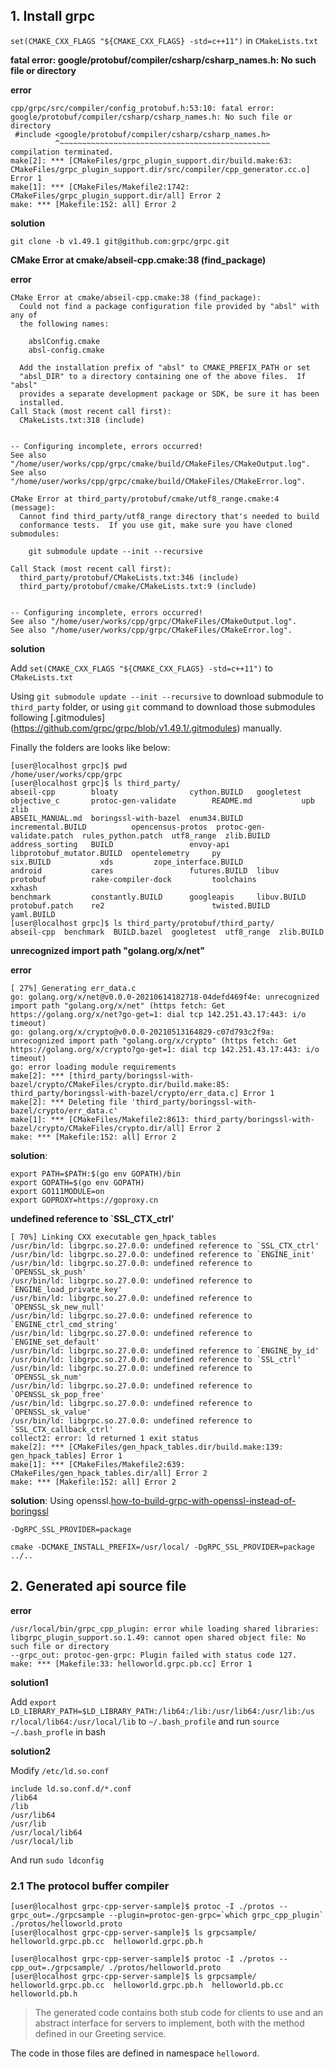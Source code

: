 

## 1. Install grpc
`set(CMAKE_CXX_FLAGS "${CMAKE_CXX_FLAGS} -std=c++11")` in `CMakeLists.txt`

**fatal error: google/protobuf/compiler/csharp/csharp_names.h: No such file or directory**

**error**
```shell
cpp/grpc/src/compiler/config_protobuf.h:53:10: fatal error: google/protobuf/compiler/csharp/csharp_names.h: No such file or directory
 #include <google/protobuf/compiler/csharp/csharp_names.h>
          ^~~~~~~~~~~~~~~~~~~~~~~~~~~~~~~~~~~~~~~~~~~~~~~~
compilation terminated.
make[2]: *** [CMakeFiles/grpc_plugin_support.dir/build.make:63: CMakeFiles/grpc_plugin_support.dir/src/compiler/cpp_generator.cc.o] Error 1
make[1]: *** [CMakeFiles/Makefile2:1742: CMakeFiles/grpc_plugin_support.dir/all] Error 2
make: *** [Makefile:152: all] Error 2

```

**solution**

```shell
git clone -b v1.49.1 git@github.com:grpc/grpc.git
```

**CMake Error at cmake/abseil-cpp.cmake:38 (find_package)**

**error**
```shell
CMake Error at cmake/abseil-cpp.cmake:38 (find_package):
  Could not find a package configuration file provided by "absl" with any of
  the following names:

    abslConfig.cmake
    absl-config.cmake

  Add the installation prefix of "absl" to CMAKE_PREFIX_PATH or set
  "absl_DIR" to a directory containing one of the above files.  If "absl"
  provides a separate development package or SDK, be sure it has been
  installed.
Call Stack (most recent call first):
  CMakeLists.txt:318 (include)


-- Configuring incomplete, errors occurred!
See also "/home/user/works/cpp/grpc/cmake/build/CMakeFiles/CMakeOutput.log".
See also "/home/user/works/cpp/grpc/cmake/build/CMakeFiles/CMakeError.log".

```

```shell
CMake Error at third_party/protobuf/cmake/utf8_range.cmake:4 (message):
  Cannot find third_party/utf8_range directory that's needed to build
  conformance tests.  If you use git, make sure you have cloned submodules:

    git submodule update --init --recursive

Call Stack (most recent call first):
  third_party/protobuf/CMakeLists.txt:346 (include)
  third_party/protobuf/cmake/CMakeLists.txt:9 (include)


-- Configuring incomplete, errors occurred!
See also "/home/user/works/cpp/grpc/CMakeFiles/CMakeOutput.log".
See also "/home/user/works/cpp/grpc/CMakeFiles/CMakeError.log".

```

**solution**

Add `set(CMAKE_CXX_FLAGS "${CMAKE_CXX_FLAGS} -std=c++11")` to `CMakeLists.txt`

Using `git submodule update --init --recursive` to download submodule to `third_party` folder,
or using `git` command to download those submodules following [.gitmodules] (https://github.com/grpc/grpc/blob/v1.49.1/.gitmodules) manually.

Finally the folders are looks like below:

```shell
[user@localhost grpc]$ pwd
/home/user/works/cpp/grpc
[user@localhost grpc]$ ls third_party/
abseil-cpp        bloaty                cython.BUILD   googletest                 objective_c       protoc-gen-validate        README.md           upb         zlib
ABSEIL_MANUAL.md  boringssl-with-bazel  enum34.BUILD   incremental.BUILD          opencensus-protos  protoc-gen-validate.patch  rules_python.patch  utf8_range  zlib.BUILD
address_sorting   BUILD                 envoy-api      libprotobuf_mutator.BUILD  opentelemetry     py                         six.BUILD           xds         zope_interface.BUILD
android           cares                 futures.BUILD  libuv                      protobuf          rake-compiler-dock         toolchains          xxhash
benchmark         constantly.BUILD      googleapis     libuv.BUILD                protobuf.patch    re2                        twisted.BUILD       yaml.BUILD
[user@localhost grpc]$ ls third_party/protobuf/third_party/
abseil-cpp  benchmark  BUILD.bazel  googletest  utf8_range  zlib.BUILD

```

**unrecognized import path "golang.org/x/net"**

**error**
```shell
[ 27%] Generating err_data.c
go: golang.org/x/net@v0.0.0-20210614182718-04defd469f4e: unrecognized import path "golang.org/x/net" (https fetch: Get https://golang.org/x/net?go-get=1: dial tcp 142.251.43.17:443: i/o timeout)
go: golang.org/x/crypto@v0.0.0-20210513164829-c07d793c2f9a: unrecognized import path "golang.org/x/crypto" (https fetch: Get https://golang.org/x/crypto?go-get=1: dial tcp 142.251.43.17:443: i/o timeout)
go: error loading module requirements
make[2]: *** [third_party/boringssl-with-bazel/crypto/CMakeFiles/crypto.dir/build.make:85: third_party/boringssl-with-bazel/crypto/err_data.c] Error 1
make[2]: *** Deleting file 'third_party/boringssl-with-bazel/crypto/err_data.c'
make[1]: *** [CMakeFiles/Makefile2:8613: third_party/boringssl-with-bazel/crypto/CMakeFiles/crypto.dir/all] Error 2
make: *** [Makefile:152: all] Error 2

```

**solution**:
```shell
export PATH=$PATH:$(go env GOPATH)/bin
export GOPATH=$(go env GOPATH)
export GO111MODULE=on
export GOPROXY=https://goproxy.cn

```
**undefined reference to `SSL_CTX_ctrl'**
```shell
[ 70%] Linking CXX executable gen_hpack_tables
/usr/bin/ld: libgrpc.so.27.0.0: undefined reference to `SSL_CTX_ctrl'
/usr/bin/ld: libgrpc.so.27.0.0: undefined reference to `ENGINE_init'
/usr/bin/ld: libgrpc.so.27.0.0: undefined reference to `OPENSSL_sk_push'
/usr/bin/ld: libgrpc.so.27.0.0: undefined reference to `ENGINE_load_private_key'
/usr/bin/ld: libgrpc.so.27.0.0: undefined reference to `OPENSSL_sk_new_null'
/usr/bin/ld: libgrpc.so.27.0.0: undefined reference to `ENGINE_ctrl_cmd_string'
/usr/bin/ld: libgrpc.so.27.0.0: undefined reference to `ENGINE_set_default'
/usr/bin/ld: libgrpc.so.27.0.0: undefined reference to `ENGINE_by_id'
/usr/bin/ld: libgrpc.so.27.0.0: undefined reference to `SSL_ctrl'
/usr/bin/ld: libgrpc.so.27.0.0: undefined reference to `OPENSSL_sk_num'
/usr/bin/ld: libgrpc.so.27.0.0: undefined reference to `OPENSSL_sk_pop_free'
/usr/bin/ld: libgrpc.so.27.0.0: undefined reference to `OPENSSL_sk_value'
/usr/bin/ld: libgrpc.so.27.0.0: undefined reference to `SSL_CTX_callback_ctrl'
collect2: error: ld returned 1 exit status
make[2]: *** [CMakeFiles/gen_hpack_tables.dir/build.make:139: gen_hpack_tables] Error 1
make[1]: *** [CMakeFiles/Makefile2:639: CMakeFiles/gen_hpack_tables.dir/all] Error 2
make: *** [Makefile:152: all] Error 2

```
**solution**:
Using openssl.[how-to-build-grpc-with-openssl-instead-of-boringssl](https://stackoverflow.com/questions/63523196/how-to-build-grpc-with-openssl-instead-of-boringssl)

`-DgRPC_SSL_PROVIDER=package` 

```shell
cmake -DCMAKE_INSTALL_PREFIX=/usr/local/ -DgRPC_SSL_PROVIDER=package ../..
```

## 2. Generated api source file

**error**
```shell
/usr/local/bin/grpc_cpp_plugin: error while loading shared libraries: libgrpc_plugin_support.so.1.49: cannot open shared object file: No such file or directory
--grpc_out: protoc-gen-grpc: Plugin failed with status code 127.
make: *** [Makefile:33: helloworld.grpc.pb.cc] Error 1
```

**solution1**

Add `export LD_LIBRARY_PATH=$LD_LIBRARY_PATH:/lib64:/lib:/usr/lib64:/usr/lib:/us    r/local/lib64:/usr/local/lib`
to `~/.bash_profile` and run `source ~/.bash_profle` in bash

**solution2**

Modify `/etc/ld.so.conf`

```shell
include ld.so.conf.d/*.conf
/lib64
/lib
/usr/lib64
/usr/lib
/usr/local/lib64
/usr/local/lib
```

And run `sudo ldconfig`

### 2.1 The protocol buffer compiler

```shell
[user@localhost grpc-cpp-server-sample]$ protoc -I ./protos --grpc_out=./grpcsample --plugin=protoc-gen-grpc=`which grpc_cpp_plugin` ./protos/helloworld.proto
[user@localhost grpc-cpp-server-sample]$ ls grpcsample/
helloworld.grpc.pb.cc  helloworld.grpc.pb.h

```

```shell
[user@localhost grpc-cpp-server-sample]$ protoc -I ./protos --cpp_out=./grpcsample/ ./protos/helloworld.proto
[user@localhost grpc-cpp-server-sample]$ ls grpcsample/
helloworld.grpc.pb.cc  helloworld.grpc.pb.h  helloworld.pb.cc  helloworld.pb.h

```

> The generated code contains both stub code for clients to use and 
an abstract interface for servers to implement, both with the 
method defined in our Greeting service.

The code in those files are defined in namespace `helloword`.
